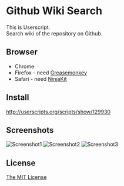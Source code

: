 Github Wiki Search
==================

This is Userscript.  
Search wiki of the repository on Github.

Browser
-------

- Chrome
- Firefox - need [Greasemonkey](https://addons.mozilla.org/ja/firefox/addon/greasemonkey/)
- Safari - need [NinjaKit](http://d.hatena.ne.jp/os0x/20100612/1276330696)

Install
-------

http://userscripts.org/scripts/show/129930

Screenshots
-----------

![Screenshot1](https://github.com/linyows/github-wiki-search/raw/master/images/1.png)
![Screenshot2](https://github.com/linyows/github-wiki-search/raw/master/images/2.png)
![Screenshot3](https://github.com/linyows/github-wiki-search/raw/master/images/3.png)

License
-------

[The MIT License](https://raw.github.com/linyows/github-wiki-search/master/LICENSE)
